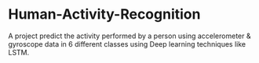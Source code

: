 # Human-Activity-Recognition
A project predict the activity performed by a person using accelerometer &amp; gyroscope data in 6 different classes using Deep learning techniques like LSTM.
